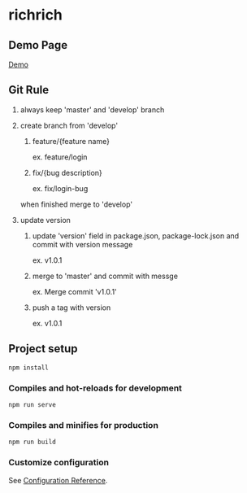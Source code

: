 # richrich

## Demo Page

[Demo](https://teana0953.github.io/richrich/)

## Git Rule

1. always keep 'master' and 'develop' branch

2. create branch from 'develop'

   1. feature/{feature name}

      ex. feature/login

   2. fix/{bug description}

      ex. fix/login-bug

   when finished merge to 'develop'

3. update version

   1. update 'version' field in package.json, package-lock.json and commit with version message

      ex. v1.0.1

   2. merge to 'master' and commit with messge

      ex. Merge commit 'v1.0.1'

   3. push a tag with version

      ex. v1.0.1


## Project setup

```
npm install
```

### Compiles and hot-reloads for development

```
npm run serve
```

### Compiles and minifies for production

```
npm run build
```

### Customize configuration

See [Configuration Reference](https://cli.vuejs.org/config/).
